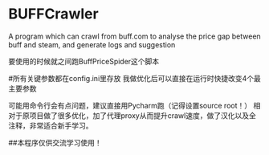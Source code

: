 # BUFFCrawler
A program which can crawl from buff.com to analyse the price gap between buff and steam, and generate logs and suggestion

要使用的时候就之间跑BuffPriceSpider这个脚本

#所有关键参数都在config.ini里存放
我做优化后可以直接在运行时快捷改变4个最主要参数

可能用命令行会有点问题，建议直接用Pycharm跑（记得设置source root！）
相对于原项目做了很多优化，加了代理proxy从而提升crawl速度，做了汉化以及全注释，非常适合新手学习。

##本程序仅供交流学习使用！
